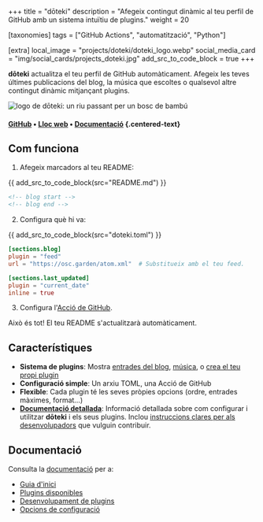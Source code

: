 +++
title = "dōteki"
description = "Afegeix contingut dinàmic al teu perfil de GitHub amb un sistema intuïtiu de plugins."
weight = 20

[taxonomies]
tags = ["GitHub Actions", "automatització", "Python"]

[extra]
local_image = "projects/doteki/doteki_logo.webp"
social_media_card = "img/social_cards/projects_doteki.jpg"
add_src_to_code_block = true
+++

**dōteki** actualitza el teu perfil de GitHub automàticament. Afegeix les teves últimes publicacions del blog, la música que escoltes o qualsevol altre contingut dinàmic mitjançant plugins.

![logo de dōteki: un riu passant per un bosc de bambú](https://cdn.jsdelivr.net/gh/welpo/doteki@main/website/static/img/logo.png)

#### [GitHub](https://github.com/welpo/doteki) • [Lloc web](https://doteki.org/) • [Documentació](https://doteki.org/docs/) {.centered-text}

## Com funciona

1. Afegeix marcadors al teu README:

{{ add_src_to_code_block(src="README.md") }}
```md
<!-- blog start -->
<!-- blog end -->
```

2. Configura què hi va:

{{ add_src_to_code_block(src="doteki.toml") }}
```toml
[sections.blog]
plugin = "feed"
url = "https://osc.garden/atom.xml"  # Substitueix amb el teu feed.

[sections.last_updated]
plugin = "current_date"
inline = true
```

3. Configura l'[Acció de GitHub](https://github.com/welpo/doteki-action).

Això és tot! El teu README s'actualitzarà automàticament.

## Característiques

- **Sistema de plugins**: Mostra [entrades del blog](https://doteki.org/docs/plugins/feed), [música](https://doteki.org/docs/plugins/lastfm), o [crea el teu propi plugin](https://doteki.org/docs/developer-guide/plugin-standard)
- **Configuració simple**: Un arxiu TOML, una Acció de GitHub
- **Flexible**: Cada plugin té les seves pròpies opcions (ordre, entrades màximes, format…)
- **[Documentació detallada](https://doteki.org/docs/)**: Informació detallada sobre com configurar i utilitzar **dōteki** i els seus plugins. Inclou [instruccions clares per als desenvolupadors](https://doteki.org/docs/developer-guide/) que vulguin contribuir.

## Documentació

Consulta la [documentació](https://doteki.org/docs/) per a:

- [Guia d'inici](https://doteki.org/docs/)
- [Plugins disponibles](https://doteki.org/docs/category/plugins)
- [Desenvolupament de plugins](https://doteki.org/docs/developer-guide/)
- [Opcions de configuració](https://doteki.org/docs/configuration/)
